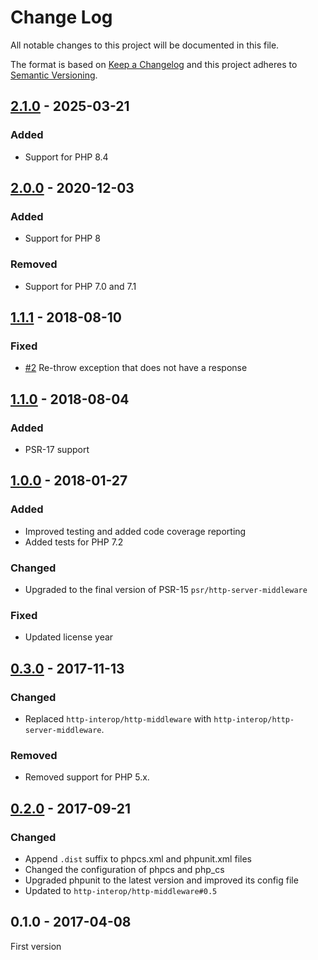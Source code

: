 # Change Log

All notable changes to this project will be documented in this file.

The format is based on [Keep a Changelog](http://keepachangelog.com/)
and this project adheres to [Semantic Versioning](http://semver.org/).

## [2.1.0] - 2025-03-21
### Added
- Support for PHP 8.4

## [2.0.0] - 2020-12-03
### Added
- Support for PHP 8

### Removed
- Support for PHP 7.0 and 7.1

## [1.1.1] - 2018-08-10
### Fixed
- [#2] Re-throw exception that does not have a response

## [1.1.0] - 2018-08-04
### Added
- PSR-17 support

## [1.0.0] - 2018-01-27
### Added
- Improved testing and added code coverage reporting
- Added tests for PHP 7.2

### Changed
- Upgraded to the final version of PSR-15 `psr/http-server-middleware`

### Fixed
- Updated license year

## [0.3.0] - 2017-11-13
### Changed
- Replaced `http-interop/http-middleware` with  `http-interop/http-server-middleware`.

### Removed
- Removed support for PHP 5.x.

## [0.2.0] - 2017-09-21
### Changed
- Append `.dist` suffix to phpcs.xml and phpunit.xml files
- Changed the configuration of phpcs and php_cs
- Upgraded phpunit to the latest version and improved its config file
- Updated to `http-interop/http-middleware#0.5`

## 0.1.0 - 2017-04-08
First version

[#2]: https://github.com/middlewares/proxy/issues/2

[2.1.0]: https://github.com/middlewares/proxy/compare/v2.0.0...v2.1.0
[2.0.0]: https://github.com/middlewares/proxy/compare/v1.1.1...v2.0.0
[1.1.1]: https://github.com/middlewares/proxy/compare/v1.1.0...v1.1.1
[1.1.0]: https://github.com/middlewares/proxy/compare/v1.0.0...v1.1.0
[1.0.0]: https://github.com/middlewares/proxy/compare/v0.3.0...v1.0.0
[0.3.0]: https://github.com/middlewares/proxy/compare/v0.2.0...v0.3.0
[0.2.0]: https://github.com/middlewares/proxy/compare/v0.1.0...v0.2.0

